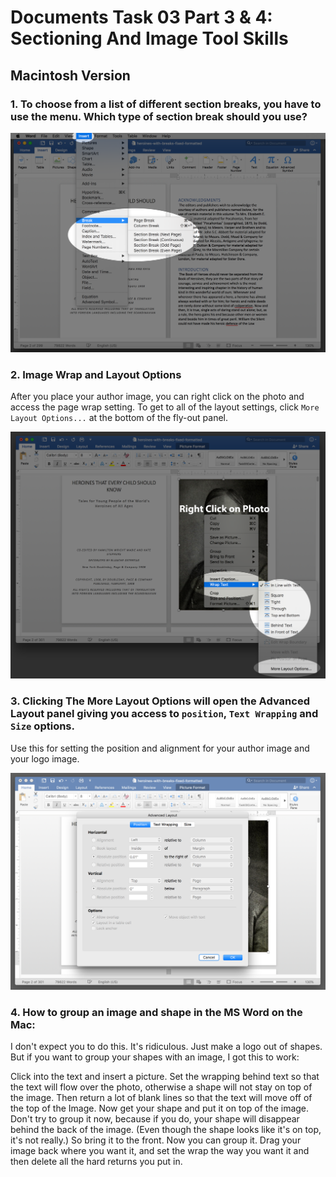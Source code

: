 # Documents Task 03 Part 3 & 4: Sectioning And Image Tool Skills

## Macintosh Version

### 1. To choose from a list of different section breaks, you have to use the menu. Which type of section break should you use?

<img src="section-breaks.png" width="800">

### 2. Image Wrap and Layout Options

After you place your author image, you can right click on the photo and access the page wrap setting. To get to all of the layout settings, click ```More Layout Options...``` at the bottom of the fly-out panel. 

<img src="picture-format.png" width="800">



### 3. Clicking The More Layout Options will open the Advanced Layout  panel giving you access to ```position```, ```Text Wrapping``` and ```Size``` options.

Use this for setting the position and alignment for your author image and your logo image.

<img src="advanced-layout.png" width="800">

### 4. How to group an image and shape in the MS Word on the Mac:


I don't expect you to do this. It's ridiculous. Just make a logo out of shapes. But if you want to group your shapes with an image, I got this to work:

Click into the text and insert a picture. Set the wrapping behind text so that the text will flow over the photo, otherwise a shape will not stay on top of the image. Then return a lot of blank lines so that the text will move off of the top of the Image. Now get your shape and put it on top of the image. Don't try to group it now, because if you do, your shape will disappear behind the back of the image. (Even though the shape looks like it's on top, it's not really.) So bring it to the front. Now you can group it. Drag your image back where you want it, and  set the wrap the way you want it and then delete all the hard returns you put in.



